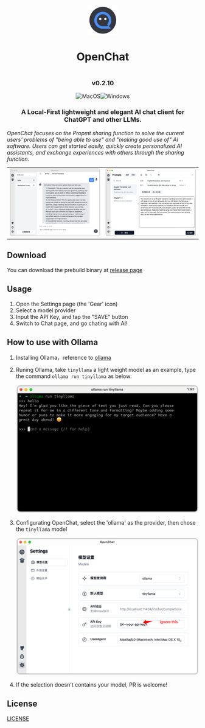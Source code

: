 <div style="display: flex; justify-content: center;" align="center">
<img src='./docs/images/icon.png' width='80'>
</div>

<div style="display: flex; justify-content: center;" align="center">
<h1 style="text-align: center"><span>OpenChat</span></h1>
</div>
<div style="display: flex; justify-content: center;" align="center">
<h3 style="text-align: center">v0.2.10</h3>
</div>
<div style="display: flex; justify-content: center;" align="center">
      <img alt="MacOS" src="https://img.shields.io/badge/-MacOS-black?style=flat&logo=apple&logoColor=white" />
      <img alt="Windows" src="https://img.shields.io/badge/-Windows-blue?style=flat&logo=tauri&logoColor=white" />
      <!-- <img alt="Linux" src="https://img.shields.io/badge/-Linux-gray?style=flat&logo=linux&logoColor=white" />-->
<!-- <img alt="Downloads" src="https://img.shields.io/github/downloads/terasum/openchat/total.svg?style=flat" /> -->
</div>

<h3 style="text-align: center" align="center">
    A Local-First lightweight and elegant AI chat client for ChatGPT and other LLMs.
</h3>

<p style="text-align: left">
    <em>OpenChat focuses on the Propmt sharing function to solve the current users' problems of "being able to use" and "making good use of" AI software. Users can get started easily, quickly create personalized AI assistants, and exchange experiences with others through the sharing function.</em>
</p>



<div align="center">
<table cellspacing="0" cellpadding="0" style="border:none">
<tr style="border:none">
<td style="border:none"><img src="./docs/images/ui-index.png" width="480"/></td>
<td style="border:none"><img src="./docs/images/ui-settings.png" width="480"/></td>
</tr>
</table>
</div>

## Download

You can download the prebuild binary at [release page](https://github.com/terasum/openchat/releases)

## Usage

1. Open the Settings page (the 'Gear' icon)
2. Select a model provider
3. Input the API Key, and tap the "SAVE" button
4. Switch to Chat page, and go chating with AI!

## How to use with Ollama

1. Installing Ollama，reference to [ollama](https://ollama.com/)
2. Runing Ollama, take `tinyllama` a light weight model as an example, type the command `ollama run tinyllama` as below:

   <img alt="ollama tinyollama" src="./docs/images/ollama-tinyllama.png" width="480"/>

3. Configurating OpenChat, select the 'ollama' as the provider, then chose the `tinyllama` model

   <img alt="ollama tinyollama" src="./docs/images/ollama-settings.png" width="480"/>

4. If the selection doesn't contains your model, PR is welcome!

## License

[LICENSE](./LICENSE)
